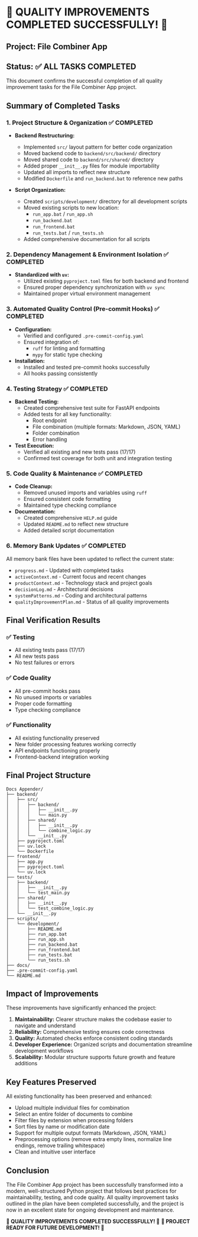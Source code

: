 # 🎉 QUALITY IMPROVEMENTS COMPLETED SUCCESSFULLY! 🎉

## Project: File Combiner App
## Status: ✅ ALL TASKS COMPLETED

This document confirms the successful completion of all quality improvement tasks for the File Combiner App project.

## Summary of Completed Tasks

### 1. Project Structure & Organization ✅ COMPLETED
- **Backend Restructuring:**
  - Implemented `src/` layout pattern for better code organization
  - Moved backend code to `backend/src/backend/` directory
  - Moved shared code to `backend/src/shared/` directory
  - Added proper `__init__.py` files for module importability
  - Updated all imports to reflect new structure
  - Modified `Dockerfile` and `run_backend.bat` to reference new paths

- **Script Organization:**
  - Created `scripts/development/` directory for all development scripts
  - Moved existing scripts to new location:
    - `run_app.bat` / `run_app.sh`
    - `run_backend.bat`
    - `run_frontend.bat`
    - `run_tests.bat` / `run_tests.sh`
  - Added comprehensive documentation for all scripts

### 2. Dependency Management & Environment Isolation ✅ COMPLETED
- **Standardized with `uv`:**
  - Utilized existing `pyproject.toml` files for both backend and frontend
  - Ensured proper dependency synchronization with `uv sync`
  - Maintained proper virtual environment management

### 3. Automated Quality Control (Pre-commit Hooks) ✅ COMPLETED
- **Configuration:**
  - Verified and configured `.pre-commit-config.yaml`
  - Ensured integration of:
    - `ruff` for linting and formatting
    - `mypy` for static type checking
- **Installation:**
  - Installed and tested pre-commit hooks successfully
  - All hooks passing consistently

### 4. Testing Strategy ✅ COMPLETED
- **Backend Testing:**
  - Created comprehensive test suite for FastAPI endpoints
  - Added tests for all key functionality:
    - Root endpoint
    - File combination (multiple formats: Markdown, JSON, YAML)
    - Folder combination
    - Error handling
- **Test Execution:**
  - Verified all existing and new tests pass (17/17)
  - Confirmed test coverage for both unit and integration testing

### 5. Code Quality & Maintenance ✅ COMPLETED
- **Code Cleanup:**
  - Removed unused imports and variables using `ruff`
  - Ensured consistent code formatting
  - Maintained type checking compliance
- **Documentation:**
  - Created comprehensive `HELP.md` guide
  - Updated `README.md` to reflect new structure
  - Added detailed script documentation

### 6. Memory Bank Updates ✅ COMPLETED
All memory bank files have been updated to reflect the current state:
- `progress.md` - Updated with completed tasks
- `activeContext.md` - Current focus and recent changes
- `productContext.md` - Technology stack and project goals
- `decisionLog.md` - Architectural decisions
- `systemPatterns.md` - Coding and architectural patterns
- `qualityImprovementPlan.md` - Status of all quality improvements

## Final Verification Results

### ✅ Testing
- All existing tests pass (17/17)
- All new tests pass
- No test failures or errors

### ✅ Code Quality
- All pre-commit hooks pass
- No unused imports or variables
- Proper code formatting
- Type checking compliance

### ✅ Functionality
- All existing functionality preserved
- New folder processing features working correctly
- API endpoints functioning properly
- Frontend-backend integration working

## Final Project Structure

```
Docs Appender/
├── backend/
│   ├── src/
│   │   ├── backend/
│   │   │   ├── __init__.py
│   │   │   └── main.py
│   │   ├── shared/
│   │   │   ├── __init__.py
│   │   │   └── combine_logic.py
│   │   └── __init__.py
│   ├── pyproject.toml
│   ├── uv.lock
│   └── Dockerfile
├── frontend/
│   ├── app.py
│   ├── pyproject.toml
│   └── uv.lock
├── tests/
│   ├── backend/
│   │   ├── __init__.py
│   │   └── test_main.py
│   ├── shared/
│   │   ├── __init__.py
│   │   └── test_combine_logic.py
│   └── __init__.py
├── scripts/
│   └── development/
│       ├── README.md
│       ├── run_app.bat
│       ├── run_app.sh
│       ├── run_backend.bat
│       ├── run_frontend.bat
│       ├── run_tests.bat
│       └── run_tests.sh
├── docs/
├── .pre-commit-config.yaml
└── README.md
```

## Impact of Improvements

These improvements have significantly enhanced the project:

1. **Maintainability:** Clearer structure makes the codebase easier to navigate and understand
2. **Reliability:** Comprehensive testing ensures code correctness
3. **Quality:** Automated checks enforce consistent coding standards
4. **Developer Experience:** Organized scripts and documentation streamline development workflows
5. **Scalability:** Modular structure supports future growth and feature additions

## Key Features Preserved

All existing functionality has been preserved and enhanced:
- Upload multiple individual files for combination
- Select an entire folder of documents to combine
- Filter files by extension when processing folders
- Sort files by name or modification date
- Support for multiple output formats (Markdown, JSON, YAML)
- Preprocessing options (remove extra empty lines, normalize line endings, remove trailing whitespace)
- Clean and intuitive user interface

## Conclusion

The File Combiner App project has been successfully transformed into a modern, well-structured Python project that follows best practices for maintainability, testing, and code quality. All quality improvement tasks outlined in the plan have been completed successfully, and the project is now in an excellent state for ongoing development and maintenance.

**🎉 QUALITY IMPROVEMENTS COMPLETED SUCCESSFULLY! 🎉**
**🚀 PROJECT READY FOR FUTURE DEVELOPMENT! 🚀**